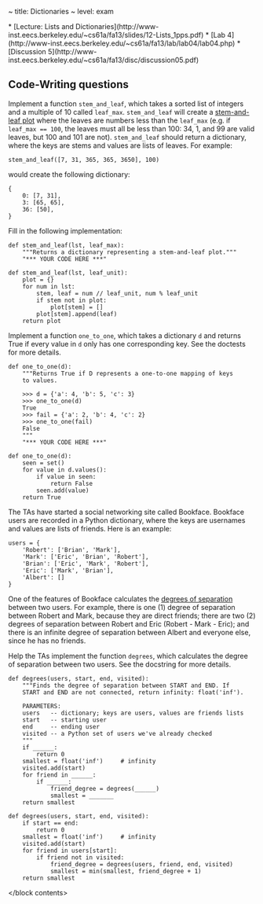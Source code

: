 ~ title: Dictionaries
~ level: exam

<block references>
* [Lecture: Lists and Dictionaries](http://www-inst.eecs.berkeley.edu/~cs61a/fa13/slides/12-Lists_1pps.pdf)
* [Lab 4](http://www-inst.eecs.berkeley.edu/~cs61a/fa13/lab/lab04/lab04.php)
* [Discussion 5](http://www-inst.eecs.berkeley.edu/~cs61a/fa13/disc/discussion05.pdf)
</block references>

<block notes>
</block notes>

<block contents>

Code-Writing questions
----------------------

<question>

Implement a function `stem_and_leaf`, which takes a sorted list of
integers and a multiple of 10 called `leaf_max`.  `stem_and_leaf` will
create a [stem-and-leaf plot](http://en.wikipedia.org/wiki/Stem-and-leaf_display)
where the leaves are numbers less than the `leaf_max` (e.g. if
`leaf_max == 100`, the leaves must all be less than 100: 34, 1, and 99
are valid leaves, but 100 and 101 are not). `stem_and_leaf` should
return a dictionary, where the keys are stems and values are lists of
leaves. For example:

    stem_and_leaf([7, 31, 365, 365, 3650], 100)

would create the following dictionary:

    {
        0: [7, 31],
        3: [65, 65],
        36: [50],
    }

Fill in the following implementation:

    def stem_and_leaf(lst, leaf_max):
        """Returns a dictionary representing a stem-and-leaf plot."""
        "*** YOUR CODE HERE ***"

<solution>

    def stem_and_leaf(lst, leaf_unit):
        plot = {}
        for num in lst:
            stem, leaf = num // leaf_unit, num % leaf_unit
            if stem not in plot:
                plot[stem] = []
            plot[stem].append(leaf)
        return plot

</solution>

<question>

Implement a function `one_to_one`, which takes a dictionary `d` and
returns True if every value in `d` only has one corresponding key. See
the doctests for more details.

    def one_to_one(d):
        """Returns True if D represents a one-to-one mapping of keys
        to values.

        >>> d = {'a': 4, 'b': 5, 'c': 3}
        >>> one_to_one(d)
        True
        >>> fail = {'a': 2, 'b': 4, 'c': 2}
        >>> one_to_one(fail)
        False
        """
        "*** YOUR CODE HERE ***"

<solution>

    def one_to_one(d):
        seen = set()
        for value in d.values():
            if value in seen:
                return False
            seen.add(value)
        return True

</solution>

<question>

The TAs have started a social networking site called Bookface. Bookface
users are recorded in a Python dictionary, where the keys are usernames
and values are lists of friends. Here is an example:

    users = {
        'Robert': ['Brian', 'Mark'],
        'Mark': ['Eric', 'Brian', 'Robert'],
        'Brian': ['Eric', 'Mark', 'Robert'],
        'Eric': ['Mark', 'Brian'],
        'Albert': []
    }

One of the features of Bookface calculates the 
[degrees of separation](https://en.wikipedia.org/wiki/Six_degrees_of_separation)
between two users. For example, there is one (1) degree of separation
between Robert and Mark, because they are direct friends; there are two
(2) degrees of separation between Robert and Eric (Robert - Mark -
Eric); and there is an infinite degree of separation between Albert and
everyone else, since he has no friends.


Help the TAs implement the function `degrees`, which calculates the
degree of separation between two users. See the docstring for more
details.

    def degrees(users, start, end, visited):
        """Finds the degree of separation between START and END. If
        START and END are not connected, return infinity: float('inf').

        PARAMETERS:
        users   -- dictionary; keys are users, values are friends lists
        start   -- starting user
        end     -- ending user
        visited -- a Python set of users we've already checked
        """
        if ______:
            return 0
        smallest = float('inf')     # infinity
        visited.add(start)
        for friend in ______:
            if ______:
                friend_degree = degrees(______)
                smallest = _______
        return smallest

<solution>

    def degrees(users, start, end, visited):
        if start == end:
            return 0
        smallest = float('inf')     # infinity
        visited.add(start)
        for friend in users[start]:
            if friend not in visited:
                friend_degree = degrees(users, friend, end, visited)
                smallest = min(smallest, friend_degree + 1)
        return smallest

</solution>

</block contents>

